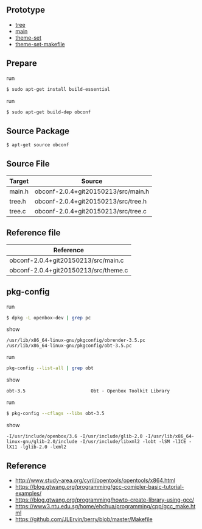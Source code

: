 
## Prototype

* [tree](tree)
* [main](main)
* [theme-set](theme-set)
* [theme-set-makefile](theme-set-makefile)

## Prepare

run

``` sh
$ sudo apt-get install build-essential
```

run

``` sh
$ sudo apt-get build-dep obconf
```


## Source Package

``` sh
$ apt-get source obconf
```

## Source File

| Target | Source |
| --- | --- |
| main.h | obconf-2.0.4+git20150213/src/main.h |
| tree.h | obconf-2.0.4+git20150213/src/tree.h |
| tree.c | obconf-2.0.4+git20150213/src/tree.c |

## Reference file

| Reference |
| --- |
| obconf-2.0.4+git20150213/src/main.c |
| obconf-2.0.4+git20150213/src/theme.c |


## pkg-config

run

``` sh
$ dpkg -L openbox-dev | grep pc
```

show

```
/usr/lib/x86_64-linux-gnu/pkgconfig/obrender-3.5.pc
/usr/lib/x86_64-linux-gnu/pkgconfig/obt-3.5.pc
```

run

``` sh
pkg-config --list-all | grep obt
```

show

```
obt-3.5                        Obt - Openbox Toolkit Library
```

run

``` sh
$ pkg-config --cflags --libs obt-3.5
```

show

```
-I/usr/include/openbox/3.6 -I/usr/include/glib-2.0 -I/usr/lib/x86_64-linux-gnu/glib-2.0/include -I/usr/include/libxml2 -lobt -lSM -lICE -lX11 -lglib-2.0 -lxml2
```

## Reference 

* http://www.study-area.org/cyril/opentools/opentools/x864.html
* https://blog.gtwang.org/programming/gcc-comipler-basic-tutorial-examples/
* https://blog.gtwang.org/programming/howto-create-library-using-gcc/
* https://www3.ntu.edu.sg/home/ehchua/programming/cpp/gcc_make.html
* https://github.com/JLErvin/berry/blob/master/Makefile


